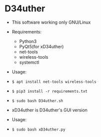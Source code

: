 # D34uther
- This software working only GNU/Linux
- Requirements:
  - Python3
  - PyQt5(for xD34uther)
  - net-tools
  - wireless-tools
  - systemctl
- Usage:
- `$ apt install net-tools wireless-tools`
- `$ pip3 install -r requirements.txt`
- `$ sudo bash D34uther.sh`

- xD34uther is D34uther's GUI version 
- Usage:
- `$ sudo bash xD34uther.py`
